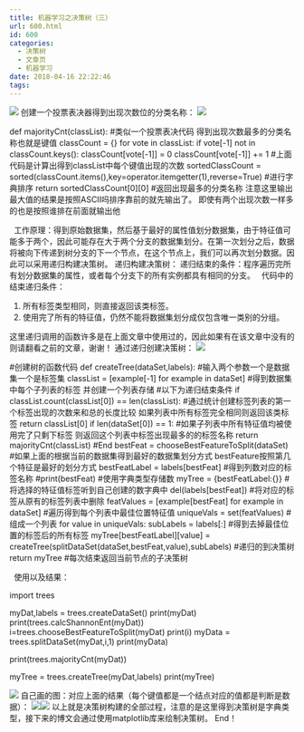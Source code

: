 ```yaml
---
title: 机器学习之决策树（三）
url: 600.html
id: 600
categories:
  - 决策树
  - 文章页
  - 机器学习
date: 2018-04-16 22:22:46
tags:
---
```


![](http://47.100.4.8/wp-content/uploads/2018/04/timg.jpg) 创建一个投票表决器得到出现次数位的分类名称： ![](http://47.100.4.8/wp-content/uploads/2018/04/5446.png)

def majorityCnt(classList):  #类似一个投票表决代码 得到出现次数最多的分类名称也就是键值
    classCount = {}
    for vote in classList:
        if vote\[-1\] not in classCount.keys(): 
            classCount\[vote\[-1\]\] = 0
        classCount\[vote\[-1\]\] += 1
        #上面代码是计算出得到classList中每个键值出现的次数
    sortedClassCount = sorted(classCount.items(),key=operator.itemgetter(1),reverse=True) #进行字典排序
    return sortedClassCount\[0\]\[0\] #返回出现最多的分类名称  注意这里输出最大值的结果是按照ASCII吗排序靠前的就先输出了。 即使有两个出现次数一样多的也是按照谁排在前面就输出他

  工作原理：得到原始数据集，然后基于最好的属性值划分数据集，由于特征值可能多于两个，因此可能存在大于两个分支的数据集划分。在第一次划分之后，数据将被向下传递到树分支的下一个节点，在这个节点上，我们可以再次划分数据。因此可以采用递归构建决策树。 递归构建决策树： 递归结束的条件：程序遍历完所有划分数据集的属性，或者每个分支下的所有实例都具有相同的分支。   代码中的结束递归条件：

1.  所有标签类型相同，则直接返回该类标签。
2.  使用完了所有的特征值，仍然不能将数据集划分成仅包含唯一类别的分组。

这里递归调用的函数许多是在上面文章中使用过的，因此如果有在该文章中没有的则请翻看之前的文章，谢谢！ 通过递归创建决策树： ![](http://47.100.4.8/wp-content/uploads/2018/04/34343434.png)

#创建树的函数代码
def createTree(dataSet,labels):  #输入两个参数一个是数据集一个是标签集
    classList = \[example\[-1\] for example in dataSet\]  #得到数据集中每个子列表的标签 并创建一个列表存储
    #以下为递归结束条件
    if classList.count(classList\[0\]) == len(classList):  #通过统计创建标签列表的第一个标签出现的次数来和总的长度比较 如果列表中所有标签完全相同则返回该类标签
        return classList\[0\]
    if len(dataSet\[0\]) == 1: #如果子列表中所有特征值均被使用完了只剩下标签 则返回这个列表中标签出现最多的的标签名称
        return majorityCnt(classList)
    #End
    bestFeat = chooseBestFeatureToSplit(dataSet)  #如果上面的根据当前的数据集得到最好的数据集划分方式  bestFeature按照第几个特征是最好的划分方式
    bestFeatLabel = labels\[bestFeat\] #得到列数对应的标签名称
    #print(bestFeat)
    #使用字典类型存储数
    myTree = {bestFeatLabel:{}} #将选择的特征值标签听到自己创建的数字典中
    del(labels\[bestFeat\]) #将对应的标签从原有的标签列表中删除
    featValues = \[example\[bestFeat\] for example in dataSet\] #遍历得到每个列表中最佳位置特征值
    uniqueVals = set(featValues)  #组成一个列表
    for value in uniqueVals:
        subLabels = labels\[:\] #得到去掉最佳位置的标签后的所有标签
        myTree\[bestFeatLabel\]\[value\] = createTree(splitDataSet(dataSet,bestFeat,value),subLabels) #递归的到决策树
    return myTree #每次结束返回当前节点的子决策树

  使用以及结果：

import trees

myDat,labels = trees.createDataSet()
print(myDat)
print(trees.calcShannonEnt(myDat))
i=trees.chooseBestFeatureToSplit(myDat)
print(i)
myData = trees.splitDataSet(myDat,i,1)
print(myData)

print(trees.majorityCnt(myDat))

myTree = trees.createTree(myDat,labels)
print(myTree)

![](http://47.100.4.8/wp-content/uploads/2018/04/14524.png) 自己画的图：对应上面的结果（每个键值都是一个结点对应的值都是判断是数据）： ![](http://47.100.4.8/wp-content/uploads/2018/04/23231243.png)![](http://47.100.4.8/wp-content/uploads/2018/05/23231243.png) 以上就是决策树构建的全部过程，注意的是这里得到决策树是字典类型，接下来的博文会通过使用matplotlib库来绘制决策树。 End！